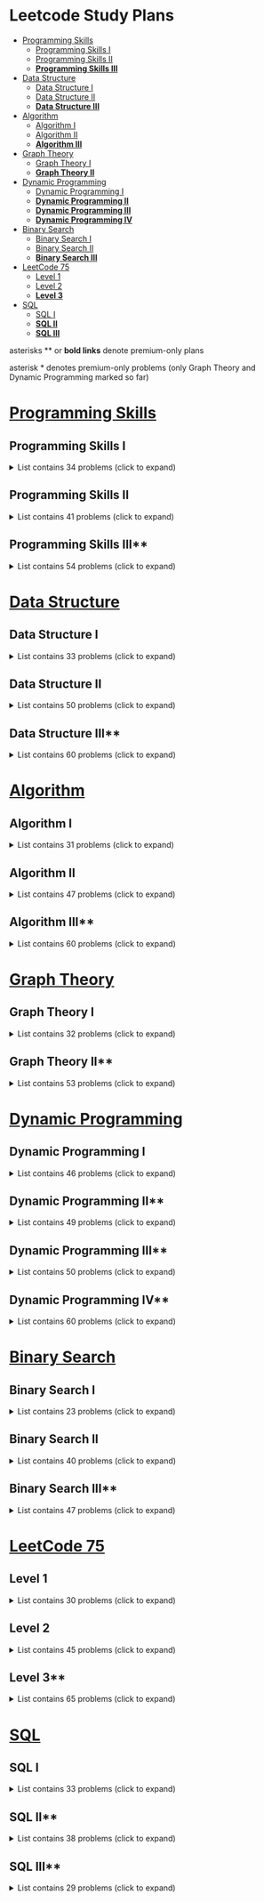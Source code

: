 # Leetcode Study Plans

- [Programming Skills](#programming-skills)
  - [Programming Skills I](#programming-skills-i)
  - [Programming Skills II](#programming-skills-ii)
  - **[Programming Skills III](#programming-skills-iii)**
- [Data Structure](#data-structure)
  - [Data Structure I](#data-structure-i)
  - [Data Structure II](#data-structure-ii)
  - **[Data Structure III](#data-structure-iii)**
- [Algorithm](#algorithm)
  - [Algorithm I](#algorithm-i)
  - [Algorithm II](#algorithm-ii)
  - **[Algorithm III](#algorithm-iii)**
- [Graph Theory](#graph-theory)
  - [Graph Theory I](#graph-theory-i)
  - **[Graph Theory II](#graph-theory-ii)**
- [Dynamic Programming](#dynamic-programming)
  - [Dynamic Programming I](#dynamic-programming-i)
  - **[Dynamic Programming II](#dynamic-programming-ii)**
  - **[Dynamic Programming III](#dynamic-programming-iii)**
  - **[Dynamic Programming IV](#dynamic-programming-iv)**
- [Binary Search](#binary-search)
  - [Binary Search I](#binary-search-i)
  - [Binary Search II](#binary-search-ii)
  - **[Binary Search III](#binary-search-iii)**
- [LeetCode 75](#leetcode-75)
  - [Level 1](#level-1)
  - [Level 2](#level-2)
  - **[Level 3](#level-3)**
- [SQL](#sql)
  - [SQL I](#sql-i)
  - **[SQL II](#sql-ii)**
  - **[SQL III](#sql-iii)**

asterisks ** or **bold links** denote premium-only plans

asterisk * denotes premium-only problems (only Graph Theory and Dynamic Programming marked so far)

# [Programming Skills](https://leetcode.com/study-plan/programming-skills/)

## Programming Skills I

<details markdown="1">
  
  <summary>List contains 34 problems (click to expand)</summary>
  
  <br>
  
+ 1523\. Count Odd Numbers in an Interval Range
+ 1491\. Average Salary Excluding the Minimum and Maximum Salary
+ 191\. Number of 1 Bits
+ 1281\. Subtract the Product and Sum of Digits of an Integer
+ 976\. Largest Perimeter Triangle
+ 1779\. Find Nearest Point That Has the Same X or Y Coordinate
+ 1822\. Sign of the Product of an Array
+ 1502\. Can Make Arithmetic Progression From Sequence
+ 202\. Happy Number
+ 1790\. Check if One String Swap Can Make Strings Equal
+ 589\. N-ary Tree Preorder Traversal
+ 496\. Next Greater Element I
+ 1232\. Check If It Is a Straight Line
+ 1588\. Sum of All Odd Length Subarrays
+ 283\. Move Zeroes
+ 1672\. Richest Customer Wealth
+ 1572\. Matrix Diagonal Sum
+ 566\. Reshape the Matrix
+ 1768\. Merge Strings Alternately
+ 1678\. Goal Parser Interpretation
+ 389\. Find the Difference
+ 709\. To Lower Case
+ 1309\. Decrypt String from Alphabet to Integer Mapping
+ 953\. Verifying an Alien Dictionary
+ 1290\. Convert Binary Number in a Linked List to Integer
+ 876\. Middle of the Linked List
+ 104\. Maximum Depth of Binary Tree
+ 404\. Sum of Left Leaves
+ 1356\. Sort Integers by The Number of 1 Bits
+ 232\. Implement Queue using Stacks
+ 242\. Valid Anagram
+ 217\. Contains Duplicate
+ 1603\. Design Parking System
+ 303\. Range Sum Query - Immutable
  
</details>

## Programming Skills II

<details markdown="1">
  
  <summary>List contains 41 problems (click to expand)</summary>
  
  <br>
  
+ 896\. Monotonic Array
+ 28\. Implement strStr()
+ 110\. Balanced Binary Tree
+ 459\. Repeated Substring Pattern
+ 150\. Evaluate Reverse Polish Notation
+ 66\. Plus One
+ 1367\. Linked List in Binary Tree
+ 43\. Multiply Strings
+ 67\. Add Binary
+ 989\. Add to Array-Form of Integer
+ 739\. Daily Temperatures
+ 58\. Length of Last Word
+ 48\. Rotate Image
+ 1886\. Determine Whether Matrix Can Be Obtained By Rotation
+ 54\. Spiral Matrix
+ 973\. K Closest Points to Origin
+ 1630\. Arithmetic Subarrays
+ 429\. N-ary Tree Level Order Traversal
+ 503\. Next Greater Element II
+ 556\. Next Greater Element III
+ 1376\. Time Needed to Inform All Employees
+ 49\. Group Anagrams
+ 438\. Find All Anagrams in a String
+ 713\. Subarray Product Less Than K
+ 304\. Range Sum Query 2D - Immutable
+ 910\. Smallest Range II
+ 143\. Reorder List
+ 138\. Copy List with Random Pointer
+ 2\. Add Two Numbers
+ 445\. Add Two Numbers II
+ 61\. Rotate List
+ 173\. Binary Search Tree Iterator
+ 1845\. Seat Reservation Manager
+ 860\. Lemonade Change
+ 155\. Min Stack
+ 341\. Flatten Nested List Iterator
+ 1797\. Design Authentication Manager
+ 707\. Design Linked List
+ 380\. Insert Delete GetRandom O(1)
+ 622\. Design Circular Queue
+ 729\. My Calendar I
  
</details>

## Programming Skills III\*\*

<details markdown="1">
  
  <summary>List contains 54 problems (click to expand)</summary>
  
  <br>
  
+ 1634\. Add Two Polynomials Represented as Linked Lists
+ 369\. Plus One Linked List
+ 1836\. Remove Duplicates From an Unsorted Linked List
+ 426\. Convert Binary Search Tree to Sorted Doubly Linked List
+ 325\. Maximum Size Subarray Sum Equals k
+ 209\. Minimum Size Subarray Sum
+ 525\. Contiguous Array
+ 1798\. Maximum Number of Consecutive Values You Can Make
+ 255\. Verify Preorder Sequence in Binary Search Tree
+ 224\. Basic Calculator
+ 901\. Online Stock Span
+ 241\. Different Ways to Add Parentheses
+ 449\. Serialize and Deserialize BST
+ 8\. String to Integer (atoi)
+ 148\. Sort List
+ 23\. Merge k Sorted Lists
+ 708\. Insert into a Sorted Circular Linked List
+ 282\. Expression Add Operators
+ 227\. Basic Calculator II
+ 772\. Basic Calculator III
+ 641\. Design Circular Deque
+ 1352\. Product of the Last K Numbers
+ 1597\. Build Binary Expression Tree From Infix Expression
+ 214\. Shortest Palindrome
+ 65\. Valid Number
+ 208\. Implement Trie (Prefix Tree)
+ 1804\. Implement Trie II (Prefix Tree)
+ 642\. Design Search Autocomplete System
+ 295\. Find Median from Data Stream
+ 895\. Maximum Frequency Stack
+ 146\. LRU Cache
+ 211\. Design Add and Search Words Data Structure
+ 297\. Serialize and Deserialize Binary Tree
+ 281\. Zigzag Iterator
+ 348\. Design Tic-Tac-Toe
+ 1166\. Design File System
+ 1586\. Binary Search Tree Iterator II
+ 1570\. Dot Product of Two Sparse Vectors
+ 1244\. Design A Leaderboard
+ 1628\. Design an Expression Tree With Evaluate Function
+ 460\. LFU Cache
+ 244\. Shortest Word Distance II
+ 353\. Design Snake Game
+ 251\. Flatten 2D Vector
+ 1622\. Fancy Sequence
+ 855\. Exam Room
+ 635\. Design Log Storage System
+ 631\. Design Excel Sum Formula
+ 307\. Range Sum Query - Mutable
+ 535\. Encode and Decode TinyURL
+ 431\. Encode N-ary Tree to Binary Tree
+ 381\. Insert Delete GetRandom O(1) - Duplicates allowed
+ 1396\. Design Underground System
+ 715\. Range Module
  
</details>

# [Data Structure](https://leetcode.com/study-plan/data-structure/)

## Data Structure I

<details markdown="1">
  
  <summary>List contains 33 problems (click to expand)</summary>
  
  <br>

+ 217\. Contains Duplicate	
+ 53\. Maximum Subarray	
+ 1\. Two Sum	
+ 88\. Merge Sorted Array	
+ 350\. Intersection of Two Arrays II	
+ 121\. Best Time to Buy and Sell Stock	
+ 566\. Reshape the Matrix	
+ 118\. Pascal's Triangle	
+ 36\. Valid Sudoku	
+ 74\. Search a 2D Matrix	
+ 387\. First Unique Character in a String	
+ 383\. Ransom Note	
+ 242\. Valid Anagram	
+ 141\. Linked List Cycle	
+ 21\. Merge Two Sorted Lists	
+ 203\. Remove Linked List Elements	
+ 206\. Reverse Linked List	
+ 83\. Remove Duplicates from Sorted List	
+ 20\. Valid Parentheses	
+ 232\. Implement Queue using Stacks	
+ 144\. Binary Tree Preorder Traversal	
+ 94\. Binary Tree Inorder Traversal	
+ 145\. Binary Tree Postorder Traversal	
+ 102\. Binary Tree Level Order Traversal	
+ 104\. Maximum Depth of Binary Tree	
+ 101\. Symmetric Tree	
+ 226\. Invert Binary Tree	
+ 112\. Path Sum	
+ 700\. Search in a Binary Search Tree	
+ 701\. Insert into a Binary Search Tree	
+ 98\. Validate Binary Search Tree	
+ 653\. Two Sum IV - Input is a BST	
+ 235\. Lowest Common Ancestor of a Binary Search Tree	
  
</details>

## Data Structure II

<details markdown="1">
  
  <summary>List contains 50 problems (click to expand)</summary>
  
  <br>
  
+ 136\. Single Number
+ 169\. Majority Element
+ 15\. 3Sum
+ 75\. Sort Colors
+ 56\. Merge Intervals
+ 706\. Design HashMap
+ 119\. Pascal's Triangle II
+ 48\. Rotate Image
+ 59\. Spiral Matrix II
+ 240\. Search a 2D Matrix II
+ 435\. Non-overlapping Intervals
+ 334\. Increasing Triplet Subsequence
+ 238\. Product of Array Except Self
+ 560\. Subarray Sum Equals K
+ 415\. Add Strings
+ 409\. Longest Palindrome
+ 290\. Word Pattern
+ 763\. Partition Labels
+ 49\. Group Anagrams
+ 43\. Multiply Strings
+ 187\. Repeated DNA Sequences
+ 5\. Longest Palindromic Substring
+ 2\. Add Two Numbers
+ 142\. Linked List Cycle II
+ 160\. Intersection of Two Linked Lists
+ 82\. Remove Duplicates from Sorted List II
+ 24\. Swap Nodes in Pairs
+ 707\. Design Linked List
+ 25\. Reverse Nodes in k-Group
+ 143\. Reorder List
+ 155\. Min Stack
+ 1249\. Minimum Remove to Make Valid Parentheses
+ 1823\. Find the Winner of the Circular Game
+ 108\. Convert Sorted Array to Binary Search Tree
+ 105\. Construct Binary Tree from Preorder and Inorder Traversal
+ 103\. Binary Tree Zigzag Level Order Traversal
+ 199\. Binary Tree Right Side View
+ 113\. Path Sum II
+ 450\. Delete Node in a BST
+ 230\. Kth Smallest Element in a BST
+ 173\. Binary Search Tree Iterator
+ 236\. Lowest Common Ancestor of a Binary Tree
+ 297\. Serialize and Deserialize Binary Tree
+ 997\. Find the Town Judge
+ 1557\. Minimum Number of Vertices to Reach All Nodes
+ 841\. Keys and Rooms
+ 215\. Kth Largest Element in an Array
+ 347\. Top K Frequent Elements
+ 451\. Sort Characters By Frequency
+ 973\. K Closest Points to Origin
  
</details>

## Data Structure III\*\*

<details markdown="1">
  
  <summary>List contains 60 problems (click to expand)</summary>
  
  <br>
  
+ 325\. Maximum Size Subarray Sum Equals k
+ 1151\. Minimum Swaps to Group All 1's Together
+ 1588\. Sum of All Odd Length Subarrays
+ 452\. Minimum Number of Arrows to Burst Balloons
+ 128\. Longest Consecutive Sequence
+ 454\. 4Sum II
+ 448\. Find All Numbers Disappeared in an Array
+ 1427\. Perform String Shifts
+ 409\. Longest Palindrome
+ 187\. Repeated DNA Sequences
+ 5\. Longest Palindromic Substring
+ 44\. Wildcard Matching
+ 214\. Shortest Palindrome
+ 1634\. Add Two Polynomials Represented as Linked Lists
+ 369\. Plus One Linked List
+ 148\. Sort List
+ 138\. Copy List with Random Pointer
+ 430\. Flatten a Multilevel Doubly Linked List
+ 281\. Zigzag Iterator
+ 394\. Decode String
+ 739\. Daily Temperatures
+ 42\. Trapping Rain Water
+ 402\. Remove K Digits
+ 456\. 132 Pattern
+ 84\. Largest Rectangle in Histogram
+ 862\. Shortest Subarray with Sum at Least K
+ 1602\. Find Nearest Right Node in Binary Tree
+ 1469\. Find All The Lonely Nodes
+ 1522\. Diameter of N-Ary Tree
+ 337\. House Robber III
+ 1325\. Delete Leaves With a Given Value
+ 366\. Find Leaves of Binary Tree
+ 124\. Binary Tree Maximum Path Sum
+ 968\. Binary Tree Cameras
+ 886\. Possible Bipartition
+ 787\. Cheapest Flights Within K Stops
+ 261\. Graph Valid Tree
+ 547\. Number of Provinces
+ 990\. Satisfiability of Equality Equations
+ 1319\. Number of Operations to Make Network Connected
+ 305\. Number of Islands II
+ 1579\. Remove Max Number of Edges to Keep Graph Fully Traversable
+ 323\. Number of Connected Components in an Undirected Graph
+ 1101\. The Earliest Moment When Everyone Become Friends
+ 253\. Meeting Rooms II
+ 23\. Merge k Sorted Lists
+ 378\. Kth Smallest Element in a Sorted Matrix
+ 295\. Find Median from Data Stream
+ 358\. Rearrange String k Distance Apart
+ 759\. Employee Free Time
+ 218\. The Skyline Problem
+ 1756\. Design Most Recently Used Queue
+ 729\. My Calendar I
+ 1606\. Find Servers That Handled Most Number of Requests
+ 208\. Implement Trie (Prefix Tree)
+ 211\. Design Add and Search Words Data Structure
+ 1858\. Longest Word With All Prefixes
+ 212\. Word Search II
+ 336\. Palindrome Pairs
+ 642\. Design Search Autocomplete System
  
</details>

# [Algorithm](https://leetcode.com/study-plan/algorithm/)

## Algorithm I

<details markdown="1">
  
  <summary>List contains 31 problems (click to expand)</summary>
  
  <br>

+ 704\. Binary Search
+ 278\. First Bad Version
+ 35\. Search Insert Position
+ 977\. Squares of a Sorted Array
+ 189\. Rotate Array
+ 283\. Move Zeroes
+ 167\. Two Sum II - Input Array Is Sorted
+ 344\. Reverse String
+ 557\. Reverse Words in a String III
+ 876\. Middle of the Linked List
+ 19\. Remove Nth Node From End of List
+ 3\. Longest Substring Without Repeating Characters
+ 567\. Permutation in String
+ 733\. Flood Fill
+ 695\. Max Area of Island
+ 617\. Merge Two Binary Trees
+ 116\. Populating Next Right Pointers in Each Node
+ 542\. 01 Matrix
+ 994\. Rotting Oranges
+ 21\. Merge Two Sorted Lists
+ 206\. Reverse Linked List
+ 77\. Combinations
+ 46\. Permutations
+ 784\. Letter Case Permutation
+ 70\. Climbing Stairs
+ 198\. House Robber
+ 120\. Triangle
+ 231\. Power of Two
+ 191\. Number of 1 Bits
+ 190\. Reverse Bits
+ 136\. Single Number
  
</details>

## Algorithm II

<details markdown="1">
  
  <summary>List contains 47 problems (click to expand)</summary>
  
  <br>
  
+ 34\. Find First and Last Position of Element in Sorted Array
+ 33\. Search in Rotated Sorted Array
+ 74\. Search a 2D Matrix
+ 153\. Find Minimum in Rotated Sorted Array
+ 162\. Find Peak Element
+ 82\. Remove Duplicates from Sorted List II
+ 15\. 3Sum
+ 844\. Backspace String Compare
+ 986\. Interval List Intersections
+ 11\. Container With Most Water
+ 438\. Find All Anagrams in a String
+ 713\. Subarray Product Less Than K
+ 209\. Minimum Size Subarray Sum
+ 200\. Number of Islands
+ 547\. Number of Provinces
+ 117\. Populating Next Right Pointers in Each Node II
+ 572\. Subtree of Another Tree
+ 1091\. Shortest Path in Binary Matrix
+ 130\. Surrounded Regions
+ 797\. All Paths From Source to Target
+ 78\. Subsets
+ 90\. Subsets II
+ 47\. Permutations II
+ 39\. Combination Sum
+ 40\. Combination Sum II
+ 17\. Letter Combinations of a Phone Number
+ 22\. Generate Parentheses
+ 79\. Word Search
+ 213\. House Robber II
+ 55\. Jump Game
+ 45\. Jump Game II
+ 62\. Unique Paths
+ 5\. Longest Palindromic Substring
+ 413\. Arithmetic Slices
+ 91\. Decode Ways
+ 139\. Word Break
+ 300\. Longest Increasing Subsequence
+ 673\. Number of Longest Increasing Subsequence
+ 1143\. Longest Common Subsequence
+ 583\. Delete Operation for Two Strings
+ 72\. Edit Distance
+ 322\. Coin Change
+ 343\. Integer Break
+ 201\. Bitwise AND of Numbers Range
+ 384\. Shuffle an Array
+ 202\. Happy Number
+ 149\. Max Points on a Line
  
</details>

## Algorithm III\*\*

<details markdown="1">
  
  <summary>List contains 60 problems (click to expand)</summary>
  
  <br>
  
+ 1060\. Missing Element in Sorted Array
+ 1901\. Find a Peak Element II
+ 1231\. Divide Chocolate
+ 1182\. Shortest Distance to Target Color
+ 1229\. Meeting Scheduler
+ 287\. Find the Duplicate Number
+ 42\. Trapping Rain Water
+ 1868\. Product of Two Run-Length Encoded Arrays
+ 159\. Longest Substring with At Most Two Distinct Characters
+ 340\. Longest Substring with At Most K Distinct Characters
+ 1004\. Max Consecutive Ones III
+ 239\. Sliding Window Maximum
+ 76\. Minimum Window Substring
+ 286\. Walls and Gates
+ 417\. Pacific Atlantic Water Flow
+ 1469\. Find All The Lonely Nodes
+ 582\. Kill Process
+ 863\. All Nodes Distance K in Binary Tree
+ 752\. Open the Lock
+ 1319\. Number of Operations to Make Network Connected
+ 1368\. Minimum Cost to Make at Least One Valid Path in a Grid
+ 1192\. Critical Connections in a Network
+ 254\. Factor Combinations
+ 394\. Decode String
+ 51\. N-Queens
+ 37\. Sudoku Solver
+ 10\. Regular Expression Matching
+ 241\. Different Ways to Add Parentheses
+ 301\. Remove Invalid Parentheses
+ 489\. Robot Room Cleaner
+ 53\. Maximum Subarray
+ 4\. Median of Two Sorted Arrays
+ 315\. Count of Smaller Numbers After Self
+ 309\. Best Time to Buy and Sell Stock with Cooldown
+ 714\. Best Time to Buy and Sell Stock with Transaction Fee
+ 410\. Split Array Largest Sum
+ 337\. House Robber III
+ 221\. Maximal Square
+ 85\. Maximal Rectangle
+ 486\. Predict the Winner
+ 131\. Palindrome Partitioning
+ 132\. Palindrome Partitioning II
+ 416\. Partition Equal Subset Sum
+ 983\. Minimum Cost For Tickets
+ 123\. Best Time to Buy and Sell Stock III
+ 174\. Dungeon Game
+ 207\. Course Schedule
+ 210\. Course Schedule II
+ 310\. Minimum Height Trees
+ 329\. Longest Increasing Path in a Matrix
+ 1136\. Parallel Courses
+ 269\. Alien Dictionary
+ 260\. Single Number III
+ 864\. Shortest Path to Get All Keys
+ 995\. Minimum Number of K Consecutive Bit Flips
+ 1396\. Design Underground System
+ 146\. LRU Cache
+ 981\. Time Based Key-Value Store
+ 715\. Range Module
+ 460\. LFU Cache
  
</details>

# [Graph Theory](https://leetcode.com/study-plan/graph-theory/)

## Graph Theory I

<details markdown="1">
  
  <summary>List contains 32 problems (click to expand)</summary>
  
  <br>

+ 733\. Flood Fill	
+ 200\. Number of Islands	
+ 695\. Max Area of Island	
+ 1254\. Number of Closed Islands	
+ 1020\. Number of Enclaves	
+ 1905\. Count Sub Islands	
+ 1162\. As Far from Land as Possible	
+ 417\. Pacific Atlantic Water Flow	
+ 1091\. Shortest Path in Binary Matrix	
+ 542\. 01 Matrix	
+ 934\. Shortest Bridge	
+ 1926\. Nearest Exit from Entrance in Maze	
+ 797\. All Paths From Source to Target	
+ 841\. Keys and Rooms	
+ 547\. Number of Provinces	
+ 1319\. Number of Operations to Make Network Connected	
+ 1376\. Time Needed to Inform All Employees	
+ 802\. Find Eventual Safe States	
+ 1129\. Shortest Path with Alternating Colors	
+ 1466\. Reorder Routes to Make All Paths Lead to the City Zero	
+ 847\. Shortest Path Visiting All Nodes	
+ 1306\. Jump Game III	
+ 1654\. Minimum Jumps to Reach Home	
+ 365\. Water and Jug Problem	
+ 433\. Minimum Genetic Mutation	
+ 752\. Open the Lock	
+ 127\. Word Ladder	
+ 997\. Find the Town Judge	
+ 1557\. Minimum Number of Vertices to Reach All Nodes	
+ 1615\. Maximal Network Rank	
+ 886\. Possible Bipartition	
+ 785\. Is Graph Bipartite?	
  
</details>

## Graph Theory II\*\*

<details markdown="1">
  
  <summary>List contains 53 problems (click to expand)</summary>
  
  <br>
  
+ 261\. Graph Valid Tree\*
+ 684\. Redundant Connection
+ 685\. Redundant Connection II
+ 1579\. Remove Max Number of Edges to Keep Graph Fully Traversable
+ 1101\. The Earliest Moment When Everyone Become Friends\*
+ 990\. Satisfiability of Equality Equations
+ 1061\. Lexicographically Smallest Equivalent String\*
+ 737\. Sentence Similarity II\*
+ 1258\. Synonymous Sentences\*
+ 1202\. Smallest String With Swaps
+ 721\. Accounts Merge
+ 839\. Similar String Groups
+ 305\. Number of Islands II\*
+ 924\. Minimize Malware Spread
+ 928\. Minimize Malware Spread II
+ 1627\. Graph Connectivity With Threshold
+ 1697\. Checking Existence of Edge Length Limited Paths
+ 352\. Data Stream as Disjoint Intervals
+ 207\. Course Schedule
+ 210\. Course Schedule II
+ 310\. Minimum Height Trees
+ 1136\. Parallel Courses\*
+ 269\. Alien Dictionary\*
+ 1857\. Largest Color Value in a Directed Graph
+ 1591\. Strange Printer II
+ 1203\. Sort Items by Groups Respecting Dependencies
+ 1135\. Connecting Cities With Minimum Cost\*
+ 1584\. Min Cost to Connect All Points
+ 1168\. Optimize Water Distribution in a Village\*
+ 778\. Swim in Rising Water
+ 1489\. Find Critical and Pseudo-Critical Edges in Minimum Spanning Tree
+ 787\. Cheapest Flights Within K Stops
+ 1631\. Path With Minimum Effort
+ 1514\. Path with Maximum Probability
+ 1928\. Minimum Cost to Reach Destination in Time
+ 1368\. Minimum Cost to Make at Least One Valid Path in a Grid
+ 743\. Network Delay Time
+ 505\. The Maze II\*
+ 499\. The Maze III\*
+ 1334\. Find the City With the Smallest Number of Neighbors at a Threshold Distance
+ 1462\. Course Schedule IV
+ 1786\. Number of Restricted Paths From First to Last Node
+ 323\. Number of Connected Components in an Undirected Graph\*
+ 490\. The Maze\*
+ 317\. Shortest Distance from All Buildings\*
+ 1263\. Minimum Moves to Move a Box to Their Target Location
+ 1345\. Jump Game IV
+ 864\. Shortest Path to Get All Keys
+ 913\. Cat and Mouse
+ 694\. Number of Distinct Islands\*
+ 834\. Sum of Distances in Tree
+ 1494\. Parallel Courses II
+ 1192\. Critical Connections in a Network
  
</details>

# [Dynamic Programming](https://leetcode.com/study-plan/dynamic-programming/)

## Dynamic Programming I

<details markdown="1">
  
  <summary>List contains 46 problems (click to expand)</summary>
  
  <br>

+ 509\. Fibonacci Number
+ 1137\. N-th Tribonacci Number
+ 70\. Climbing Stairs
+ 746\. Min Cost Climbing Stairs
+ 198\. House Robber
+ 213\. House Robber II
+ 740\. Delete and Earn
+ 55\. Jump Game
+ 45\. Jump Game II
+ 53\. Maximum Subarray
+ 918\. Maximum Sum Circular Subarray
+ 152\. Maximum Product Subarray
+ 1567\. Maximum Length of Subarray With Positive Product
+ 1014\. Best Sightseeing Pair
+ 121\. Best Time to Buy and Sell Stock
+ 122\. Best Time to Buy and Sell Stock II
+ 309\. Best Time to Buy and Sell Stock with Cooldown
+ 714\. Best Time to Buy and Sell Stock with Transaction Fee
+ 139\. Word Break
+ 42\. Trapping Rain Water
+ 413\. Arithmetic Slices
+ 91\. Decode Ways
+ 264\. Ugly Number II
+ 96\. Unique Binary Search Trees
+ 118\. Pascal's Triangle
+ 119\. Pascal's Triangle II
+ 931\. Minimum Falling Path Sum
+ 120\. Triangle
+ 1314\. Matrix Block Sum
+ 304\. Range Sum Query 2D - Immutable
+ 62\. Unique Paths
+ 63\. Unique Paths II
+ 64\. Minimum Path Sum
+ 221\. Maximal Square
+ 5\. Longest Palindromic Substring
+ 516\. Longest Palindromic Subsequence
+ 300\. Longest Increasing Subsequence
+ 376\. Wiggle Subsequence
+ 392\. Is Subsequence
+ 1143\. Longest Common Subsequence
+ 72\. Edit Distance
+ 322\. Coin Change
+ 518\. Coin Change 2
+ 377\. Combination Sum IV
+ 343\. Integer Break
+ 279\. Perfect Squares
  
</details>

## Dynamic Programming II\*\*

<details markdown="1">
  
  <summary>List contains 49 problems (click to expand)</summary>
  
  <br>
  
+ 509\. Fibonacci Number	
+ 70\. Climbing Stairs	
+ 746\. Min Cost Climbing Stairs	
+ 53\. Maximum Subarray	
+ 198\. House Robber	
+ 213\. House Robber II	
+ 256\. Paint House	
+ 265\. Paint House II	
+ 121\. Best Time to Buy and Sell Stock	
+ 714\. Best Time to Buy and Sell Stock with Transaction Fee	
+ 309\. Best Time to Buy and Sell Stock with Cooldown	
+ 152\. Maximum Product Subarray	
+ 487\. Max Consecutive Ones II\*
+ 376\. Wiggle Subsequence	
+ 1746\. Maximum Subarray Sum After One Operation\*
+ 1230\. Toss Strange Coins	
+ 1143\. Longest Common Subsequence
+ 1035\. Uncrossed Lines	
+ 712\. Minimum ASCII Delete Sum for Two Strings	
+ 300\. Longest Increasing Subsequence	
+ 673\. Number of Longest Increasing Subsequence	
+ 1048\. Longest String Chain	
+ 646\. Maximum Length of Pair Chain	
+ 368\. Largest Divisible Subset	
+ 647\. Palindromic Substrings	
+ 5\. Longest Palindromic Substring	
+ 1055\. Shortest Way to Form String\*
+ 516\. Longest Palindromic Subsequence	
+ 64\. Minimum Path Sum	
+ 562\. Longest Line of Consecutive One in Matrix\*
+ 1182\. Shortest Distance to Target Color\*
+ 343\. Integer Break	
+ 238\. Product of Array Except Self	
+ 139\. Word Break	
+ 254\. Factor Combinations\*
+ 329\. Longest Increasing Path in a Matrix
+ 62\. Unique Paths	
+ 63\. Unique Paths II	
+ 576\. Out of Boundary Paths
+ 650\. 2 Keys Keyboard
+ 361\. Bomb Enemy\*
+ 96\. Unique Binary Search Trees
+ 1130\. Minimum Cost Tree From Leaf Values	
+ 322\. Coin Change
+ 518\. Coin Change 2
+ 39\. Combination Sum
+ 279\. Perfect Squares
+ 416\. Partition Equal Subset Sum
+ 494\. Target Sum
  
</details>

## Dynamic Programming III\*\*

<details markdown="1">
  
  <summary>List contains 50 problems (click to expand)</summary>
  
  <br>
  
+ 1884\. Egg Drop With 2 Eggs and N Floors
+ 887\. Super Egg Drop
+ 123\. Best Time to Buy and Sell Stock III
+ 188\. Best Time to Buy and Sell Stock IV
+ 1751\. Maximum Number of Events That Can Be Attended II
+ 1235\. Maximum Profit in Job Scheduling
+ 1259\. Handshakes That Don't Cross\*
+ 1478\. Allocate Mailboxes
+ 115\. Distinct Subsequences
+ 435\. Non-overlapping Intervals
+ 452\. Minimum Number of Arrows to Burst Balloons
+ 72\. Edit Distance
+ 1682\. Longest Palindromic Subsequence II\*
+ 1062\. Longest Repeating Substring\*
+ 1092\. Shortest Common Supersequence
+ 10\. Regular Expression Matching
+ 1216\. Valid Palindrome III\*
+ 727\. Minimum Window Subsequence\*
+ 741\. Cherry Pickup
+ 1463\. Cherry Pickup II
+ 140\. Word Break II
+ 351\. Android Unlock Patterns\*
+ 688\. Knight Probability in Chessboard
+ 750\. Number Of Corner Rectangles\*
+ 651\. 4 Keys Keyboard\*
+ 634\. Find the Derangement of An Array\*
+ 1692\. Count Ways to Distribute Candies\*
+ 418\. Sentence Screen Fitting\*
+ 312\. Burst Balloons
+ 1246\. Palindrome Removal\*
+ 40\. Combination Sum II
+ 983\. Minimum Cost For Tickets
+ 1049\. Last Stone Weight II
+ 879\. Profitable Schemes
+ 486\. Predict the Winner
+ 1406\. Stone Game III
+ 1510\. Stone Game IV
+ 464\. Can I Win
+ 1140\. Stone Game II
+ 698\. Partition to K Equal Sum Subsets
+ 1066\. Campus Bikes II\*
+ 1434\. Number of Ways to Wear Different Hats to Each Other
+ 902\. Numbers At Most N Given Digit Set
+ 600\. Non-negative Integers without Consecutive Ones
+ 1067\. Digit Count in Range\*
+ 298\. Binary Tree Longest Consecutive Sequence\*
+ 549\. Binary Tree Longest Consecutive Sequence II\*
+ 333\. Largest BST Subtree\*
+ 1273\. Delete Tree Nodes\*
+ 568\. Maximum Vacation Days\*

</details>

## Dynamic Programming IV\*\*

<details markdown="1">
  
  <summary>List contains 60 problems (click to expand)</summary>
  
  <br>
  
+ 123\. Best Time to Buy and Sell Stock III
+ 188\. Best Time to Buy and Sell Stock IV
+ 1751\. Maximum Number of Events That Can Be Attended II
+ 1235\. Maximum Profit in Job Scheduling
+ 1259\. Handshakes That Don't Cross\*
+ 1478\. Allocate Mailboxes
+ 32\. Longest Valid Parentheses
+ 1105\. Filling Bookcase Shelves
+ 1277\. Count Square Submatrices with All Ones
+ 361\. Bomb Enemy\*
+ 1155\. Number of Dice Rolls With Target Sum
+ 1269\. Number of Ways to Stay in the Same Place After Some Steps
+ 1575\. Count All Possible Routes
+ 1639\. Number of Ways to Form a Target String Given a Dictionary
+ 940\. Distinct Subsequences II
+ 1866\. Number of Ways to Rearrange Sticks With K Sticks Visible
+ 1420\. Build Array Where You Can Find The Maximum Exactly K Comparisons
+ 688\. Knight Probability in Chessboard
+ 837\. New 21 Game
+ 1547\. Minimum Cost to Cut a Stick
+ 1312\. Minimum Insertion Steps to Make a String Palindrome
+ 1278\. Palindrome Partitioning III
+ 1000\. Minimum Cost to Merge Stones
+ 664\. Strange Printer
+ 546\. Remove Boxes
+ 294\. Flip Game II\*
+ 1406\. Stone Game III
+ 1510\. Stone Game IV
+ 1140\. Stone Game II
+ 526\. Beautiful Arrangement
+ 1879\. Minimum XOR Sum of Two Arrays
+ 980\. Unique Paths III
+ 847\. Shortest Path Visiting All Nodes
+ 1125\. Smallest Sufficient Team
+ 691\. Stickers to Spell Word
+ 1655\. Distribute Repeating Integers
+ 1349\. Maximum Students Taking Exam
+ 1434\. Number of Ways to Wear Different Hats to Each Other
+ 1799\. Maximize Score After N Operations
+ 1815\. Maximum Number of Groups Getting Fresh Donuts
+ 1012\. Numbers With Repeated Digits
+ 1067\. Digit Count in Range\*
+ 865\. Smallest Subtree with all the Deepest Nodes
+ 1372\. Longest ZigZag Path in a Binary Tree
+ 894\. All Possible Full Binary Trees
+ 337\. House Robber III
+ 124\. Binary Tree Maximum Path Sum
+ 1130\. Minimum Cost Tree From Leaf Values
+ 968\. Binary Tree Cameras
+ 1483\. Kth Ancestor of a Tree Node
+ 1425\. Constrained Subsequence Sum
+ 446\. Arithmetic Slices II - Subsequence
+ 975\. Odd Even Jump
+ 1687\. Delivering Boxes from Storage to Ports
+ 1055\. Shortest Way to Form String\*
+ 174\. Dungeon Game
+ 514\. Freedom Trail
+ 1473\. Paint House III
+ 471\. Encode String with Shortest Length\*
+ 1240\. Tiling a Rectangle with the Fewest Squares
  
</details>

# [Binary Search](https://leetcode.com/study-plan/binary-search/)

## Binary Search I

<details markdown="1">
  
  <summary>List contains 23 problems (click to expand)</summary>
  
  <br>
  
+ 704\. Binary Search
+ 374\. Guess Number Higher or Lower
+ 35\. Search Insert Position
+ 852\. Peak Index in a Mountain Array
+ 367\. Valid Perfect Square
+ 1385\. Find the Distance Value Between Two Arrays
+ 69\. Sqrt(x)
+ 744\. Find Smallest Letter Greater Than Target
+ 278\. First Bad Version
+ 34\. Find First and Last Position of Element in Sorted Array
+ 441\. Arranging Coins
+ 1539\. Kth Missing Positive Number
+ 167\. Two Sum II - Input Array Is Sorted
+ 1608\. Special Array With X Elements Greater Than or Equal X
+ 1351\. Count Negative Numbers in a Sorted Matrix
+ 74\. Search a 2D Matrix
+ 1337\. The K Weakest Rows in a Matrix
+ 1346\. Check If N and Its Double Exist
+ 350\. Intersection of Two Arrays II
+ 633\. Sum of Square Numbers
+ 1855\. Maximum Distance Between a Pair of Values
+ 33\. Search in Rotated Sorted Array
+ 153\. Find Minimum in Rotated Sorted Array

</details>

## Binary Search II

<details markdown="1">
  
  <summary>List contains 40 problems (click to expand)</summary>
  
  <br>
  
+ 209\. Minimum Size Subarray Sum
+ 611\. Valid Triangle Number
+ 658\. Find K Closest Elements
+ 1894\. Find the Student that Will Replace the Chalk
+ 300\. Longest Increasing Subsequence
+ 1760\. Minimum Limit of Balls in a Bag
+ 875\. Koko Eating Bananas
+ 1552\. Magnetic Force Between Two Balls
+ 287\. Find the Duplicate Number
+ 1283\. Find the Smallest Divisor Given a Threshold
+ 1898\. Maximum Number of Removable Characters
+ 1870\. Minimum Speed to Arrive on Time
+ 1482\. Minimum Number of Days to Make m Bouquets
+ 1818\. Minimum Absolute Sum Difference
+ 240\. Search a 2D Matrix II
+ 275\. H-Index II
+ 1838\. Frequency of the Most Frequent Element
+ 540\. Single Element in a Sorted Array
+ 222\. Count Complete Tree Nodes
+ 1712\. Ways to Split Array Into Three Subarrays
+ 826\. Most Profit Assigning Work
+ 436\. Find Right Interval
+ 81\. Search in Rotated Sorted Array II
+ 162\. Find Peak Element
+ 154\. Find Minimum in Rotated Sorted Array II
+ 528\. Random Pick with Weight
+ 1508\. Range Sum of Sorted Subarray Sums
+ 1574\. Shortest Subarray to be Removed to Make Array Sorted
+ 1292\. Maximum Side Length of a Square with Sum Less than or Equal to Threshold
+ 1498\. Number of Subsequences That Satisfy the Given Sum Condition
+ 981\. Time Based Key-Value Store
+ 1300\. Sum of Mutated Array Closest to Target
+ 1802\. Maximum Value at a Given Index in a Bounded Array
+ 1901\. Find a Peak Element II
+ 1146\. Snapshot Array
+ 1488\. Avoid Flood in The City
+ 1562\. Find Latest Group of Size M
+ 1648\. Sell Diminishing-Valued Colored Balls
+ 1201\. Ugly Number III
+ 911\. Online Election

</details>

## Binary Search III\*\*

<details markdown="1">
  
  <summary>List contains 47 problems (click to expand)</summary>
  
  <br>
  
+ 1213\. Intersection of Three Sorted Arrays
+ 1099\. Two Sum Less Than K
+ 1150\. Check If a Number Is Majority Element in a Sorted Array
+ 1428\. Leftmost Column with at Least a One
+ 702\. Search in a Sorted Array of Unknown Size
+ 1011\. Capacity To Ship Packages Within D Days
+ 1533\. Find the Index of the Large Integer
+ 1060\. Missing Element in Sorted Array
+ 270\. Closest Binary Search Tree Value
+ 1231\. Divide Chocolate
+ 1891\. Cutting Ribbons
+ 1885\. Count Pairs in Two Arrays
+ 1618\. Maximum Font to Fit a Sentence in a Screen
+ 793\. Preimage Size of Factorial Zeroes Function
+ 1198\. Find Smallest Common Element in All Rows
+ 668\. Kth Smallest Number in Multiplication Table
+ 719\. Find K-th Smallest Pair Distance
+ 1751\. Maximum Number of Events That Can Be Attended II
+ 1671\. Minimum Number of Removals to Make Mountain Array
+ 786\. K-th Smallest Prime Fraction
+ 1182\. Shortest Distance to Target Color
+ 1793\. Maximum Score of a Good Subarray
+ 1095\. Find in Mountain Array
+ 4\. Median of Two Sorted Arrays
+ 1235\. Maximum Profit in Job Scheduling
+ 1713\. Minimum Operations to Make a Subsequence
+ 1439\. Find the Kth Smallest Sum of a Matrix With Sorted Rows
+ 1847\. Closest Room
+ 363\. Max Sum of Rectangle No Larger Than K
+ 1862\. Sum of Floored Pairs
+ 644\. Maximum Average Subarray II
+ 1889\. Minimum Space Wasted From Packaging
+ 710\. Random Pick with Blacklist
+ 352\. Data Stream as Disjoint Intervals
+ 778\. Swim in Rising Water
+ 378\. Kth Smallest Element in a Sorted Matrix
+ 774\. Minimize Max Distance to Gas Station
+ 1187\. Make Array Strictly Increasing
+ 1062\. Longest Repeating Substring
+ 1044\. Longest Duplicate Substring
+ 718\. Maximum Length of Repeated Subarray
+ 887\. Super Egg Drop
+ 1521\. Find a Value of a Mysterious Function Closest to Target
+ 1157\. Online Majority Element In Subarray
+ 302\. Smallest Rectangle Enclosing Black Pixels
+ 1631\. Path With Minimum Effort
+ 1782\. Count Pairs Of Nodes++ +  

</details>

# [LeetCode 75](https://leetcode.com/study-plan/leetcode-75/)

## Level 1

<details markdown="1">
  
  <summary>List contains 30 problems (click to expand)</summary>
  
  <br>

+ 1480\. Running Sum of 1d Array
+ 724\. Find Pivot Index
+ 205\. Isomorphic Strings
+ 392\. Is Subsequence
+ 21\. Merge Two Sorted Lists
+ 206\. Reverse Linked List
+ 876\. Middle of the Linked List
+ 142\. Linked List Cycle II
+ 121\. Best Time to Buy and Sell Stock
+ 409\. Longest Palindrome
+ 589\. N-ary Tree Preorder Traversal
+ 102\. Binary Tree Level Order Traversal
+ 704\. Binary Search
+ 278\. First Bad Version
+ 98\. Validate Binary Search Tree
+ 235\. Lowest Common Ancestor of a Binary Search Tree
+ 733\. Flood Fill
+ 200\. Number of Islands
+ 509\. Fibonacci Number
+ 70\. Climbing Stairs
+ 746\. Min Cost Climbing Stairs
+ 62\. Unique Paths
+ 438\. Find All Anagrams in a String
+ 424\. Longest Repeating Character Replacement
+ 1\. Two Sum
+ 299\. Bulls and Cows
+ 844\. Backspace String Compare
+ 394\. Decode String
+ 1046\. Last Stone Weight
+ 692\. Top K Frequent Words

</details>

## Level 2

<details markdown="1">
  
  <summary>List contains 45 problems (click to expand)</summary>
  
  <br>
  
+ 202\. Happy Number
+ 54\. Spiral Matrix
+ 1706\. Where Will the Ball Fall
+ 14\. Longest Common Prefix
+ 43\. Multiply Strings
+ 19\. Remove Nth Node From End of List
+ 234\. Palindrome Linked List
+ 328\. Odd Even Linked List
+ 148\. Sort List
+ 2131\. Longest Palindrome by Concatenating Two Letter Words
+ 621\. Task Scheduler
+ 226\. Invert Binary Tree
+ 110\. Balanced Binary Tree
+ 543\. Diameter of Binary Tree
+ 437\. Path Sum III
+ 74\. Search a 2D Matrix
+ 33\. Search in Rotated Sorted Array
+ 108\. Convert Sorted Array to Binary Search Tree
+ 230\. Kth Smallest Element in a BST
+ 173\. Binary Search Tree Iterator
+ 994\. Rotting Oranges
+ 417\. Pacific Atlantic Water Flow
+ 210\. Course Schedule II
+ 815\. Bus Routes
+ 198\. House Robber
+ 322\. Coin Change
+ 416\. Partition Equal Subset Sum
+ 152\. Maximum Product Subarray
+ 3\. Longest Substring Without Repeating Characters
+ 16\. 3Sum Closest
+ 76\. Minimum Window Substring
+ 100\. Same Tree
+ 101\. Symmetric Tree
+ 199\. Binary Tree Right Side View
+ 232\. Implement Queue using Stacks
+ 155\. Min Stack
+ 208\. Implement Trie (Prefix Tree)
+ 57\. Insert Interval
+ 56\. Merge Intervals
+ 735\. Asteroid Collision
+ 227\. Basic Calculator II
+ 547\. Number of Provinces
+ 947\. Most Stones Removed with Same Row or Column
+ 39\. Combination Sum
+ 46\. Permutations
  
</details>

## Level 3\*\*

<details markdown="1">
  
  <summary>List contains 65 problems (click to expand)</summary>
  
  <br>
  
+ 191\. Number of 1 Bits
+ 136\. Single Number
+ 90\. Subsets II
+ 5\. Longest Palindromic Substring
+ 49\. Group Anagrams
+ 28\. Implement strStr()
+ 721\. Accounts Merge
+ 1584\. Min Cost to Connect All Points
+ 2\. Add Two Numbers
+ 24\. Swap Nodes in Pairs
+ 23\. Merge k Sorted Lists
+ 61\. Rotate List
+ 25\. Reverse Nodes in k-Group
+ 437\. Path Sum III
+ 124\. Binary Tree Maximum Path Sum
+ 105\. Construct Binary Tree from Preorder and Inorder Traversal
+ 310\. Minimum Height Trees
+ 662\. Maximum Width of Binary Tree
+ 103\. Binary Tree Zigzag Level Order Traversal
+ 863\. All Nodes Distance K in Binary Tree
+ 787\. Cheapest Flights Within K Stops
+ 127\. Word Ladder
+ 815\. Bus Routes
+ 981\. Time Based Key-Value Store
+ 146\. LRU Cache
+ 460\. LFU Cache
+ 11\. Container With Most Water
+ 239\. Sliding Window Maximum
+ 42\. Trapping Rain Water
+ 13\. Roman to Integer
+ 133\. Clone Graph
+ 150\. Evaluate Reverse Polish Notation
+ 8\. String to Integer (atoi)
+ 739\. Daily Temperatures
+ 84\. Largest Rectangle in Histogram
+ 139\. Word Break
+ 542\. 01 Matrix
+ 221\. Maximal Square
+ 295\. Find Median from Data Stream
+ 632\. Smallest Range Covering Elements from K Lists
+ 78\. Subsets
+ 17\. Letter Combinations of a Phone Number
+ 79\. Word Search
+ 134\. Gas Station
+ 2244\. Minimum Rounds to Complete All Tasks
+ 2136\. Earliest Possible Day of Full Bloom
+ 300\. Longest Increasing Subsequence
+ 1143\. Longest Common Subsequence
+ 55\. Jump Game
+ 329\. Longest Increasing Path in a Matrix
+ 32\. Longest Valid Parentheses
+ 528\. Random Pick with Weight
+ 153\. Find Minimum in Rotated Sorted Array
+ 658\. Find K Closest Elements
+ 875\. Koko Eating Bananas
+ 4\. Median of Two Sorted Arrays
+ 31\. Next Permutation
+ 36\. Valid Sudoku
+ 37\. Sudoku Solver
+ 211\. Design Add and Search Words Data Structure
+ 380\. Insert Delete GetRandom O(1)
+ 297\. Serialize and Deserialize Binary Tree
+ 224\. Basic Calculator
+ 15\. 3Sum
+ 215\. Kth Largest Element in an Array
  
</details>

# [SQL](https://leetcode.com/study-plan/sql/)

## SQL I

<details markdown="1">
  
  <summary>List contains 33 problems (click to expand)</summary>
  
  <br>
  
+ 595\. Big Countries
+ 1757\. Recyclable and Low Fat Products
+ 584\. Find Customer Referee
+ 183\. Customers Who Never Order
+ 1873\. Calculate Special Bonus
+ 627\. Swap Salary
+ 196\. Delete Duplicate Emails
+ 1667\. Fix Names in a Table
+ 1484\. Group Sold Products By The Date
+ 1527\. Patients With a Condition
+ 1965\. Employees With Missing Information
+ 1795\. Rearrange Products Table
+ 608\. Tree Node
+ 176\. Second Highest Salary
+ 175\. Combine Two Tables
+ 1581\. Customer Who Visited but Did Not Make Any Transactions
+ 1148\. Article Views I
+ 197\. Rising Temperature
+ 607\. Sales Person
+ 1141\. User Activity for the Past 30 Days I
+ 1693\. Daily Leads and Partners
+ 1729\. Find Followers Count
+ 586\. Customer Placing the Largest Number of Orders
+ 511\. Game Play Analysis I
+ 1890\. The Latest Login in 2020
+ 1741\. Find Total Time Spent by Each Employee
+ 1393\. Capital Gain/Loss
+ 1407\. Top Travellers
+ 1158\. Market Analysis I
+ 182\. Duplicate Emails
+ 1050\. Actors and Directors Who Cooperated At Least Three Times
+ 1587\. Bank Account Summary II
+ 1084\. Sales Analysis III

</details>

## SQL II\*\*

<details markdown="1">
  
  <summary>List contains 38 problems (click to expand)</summary>
  
  <br>
  
+ 1699\. Number of Calls Between Two Persons
+ 1251\. Average Selling Price
+ 1571\. Warehouse Manager
+ 1445\. Apples & Oranges
+ 1193\. Monthly Transactions I
+ 1633\. Percentage of Users Attended a Contest
+ 1173\. Immediate Food Delivery I
+ 1211\. Queries Quality and Percentage
+ 1607\. Sellers With No Sales
+ 619\. Biggest Single Number
+ 1112\. Highest Grade For Each Student
+ 1398\. Customers Who Bought Products A and B but Not C
+ 1440\. Evaluate Boolean Expression
+ 1264\. Page Recommendations
+ 570\. Managers with at Least 5 Direct Reports
+ 1303\. Find the Team Size
+ 1280\. Students and Examinations
+ 1501\. Countries You Can Safely Invest In
+ 184\. Department Highest Salary
+ 580\. Count Student Number in Departments
+ 1294\. Weather Type in Each Country
+ 626\. Exchange Seats
+ 1783\. Grand Slam Titles
+ 1164\. Product Price at a Given Date
+ 603\. Consecutive Available Seats
+ 1731\. The Number of Employees Which Report to Each Employee
+ 1747\. Leetflex Banned Accounts
+ 181\. Employees Earning More Than Their Managers
+ 1459\. Rectangles Area
+ 180\. Consecutive Numbers
+ 1988\. Find Cutoff Score for Each School
+ 1549\. The Most Recent Orders for Each Product
+ 1321\. Restaurant Growth
+ 1045\. Customers Who Bought All Products
+ 1341\. Movie Rating
+ 1867\. Orders With Maximum Quantity Above Average
+ 550\. Game Play Analysis IV
+ 262\. Trips and Users

</details>

## SQL III\*\*

<details markdown="1">
  
  <summary>List contains 29 problems (click to expand)</summary>
  
  <br>
  
+ 1303\. Find the Team Size
+ 1308\. Running Total for Different Genders
+ 1501\. Countries You Can Safely Invest In
+ 1077\. Project Employees III
+ 1549\. The Most Recent Orders for Each Product
+ 1285\. Find the Start and End Number of Continuous Ranges
+ 1596\. The Most Frequently Ordered Products for Each Customer
+ 178\. Rank Scores
+ 177\. Nth Highest Salary
+ 1951\. All the Pairs With the Maximum Number of Common Followers
+ 1709\. Biggest Window Between Visits
+ 1949\. Strong Friendship
+ 1532\. The Most Recent Three Orders
+ 1126\. Active Businesses
+ 1831\. Maximum Transaction Each Day
+ 1613\. Find the Missing IDs
+ 1270\. All People Report to the Given Manager
+ 1369\. Get the Second Most Recent Activity
+ 1412\. Find the Quiet Students in All Exams
+ 1972\. First and Last Call On the Same Day
+ 185\. Department Top Three Salaries
+ 1767\. Find the Subtasks That Did Not Execute
+ 1384\. Total Sales Amount by Year
+ 569\. Median Employee Salary
+ 571\. Find Median Given Frequency of Numbers
+ 1225\. Report Contiguous Dates
+ 1454\. Active Users
+ 618\. Students Report By Geography
+ 2010\. The Number of Seniors and Juniors to Join the Company II

</details>
